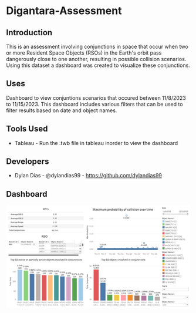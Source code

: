 # Digantara-Assessment

## Introduction
This is an assessment involving conjunctions in space that occur when two or more Resident Space Objects (RSOs) in the Earth's orbit pass dangerously close to one another, resulting in possible collision scenarios. Using this dataset a dashboard was created to visualize these conjunctions.

## Uses
Dashboard to view conjuntions scenarios that occured between 11/8/2023 to 11/15/2023. This dashboard includes various filters that can be used to filter results based on date and object names.

## Tools Used
* Tableau - Run the .twb file in tableau inorder to view the dashboard

## Developers
* Dylan Dias - @dylandias99 - https://github.com/dylandias99

## Dashboard
<img src="Images/Dashboard.png" alt="Dashboard">
